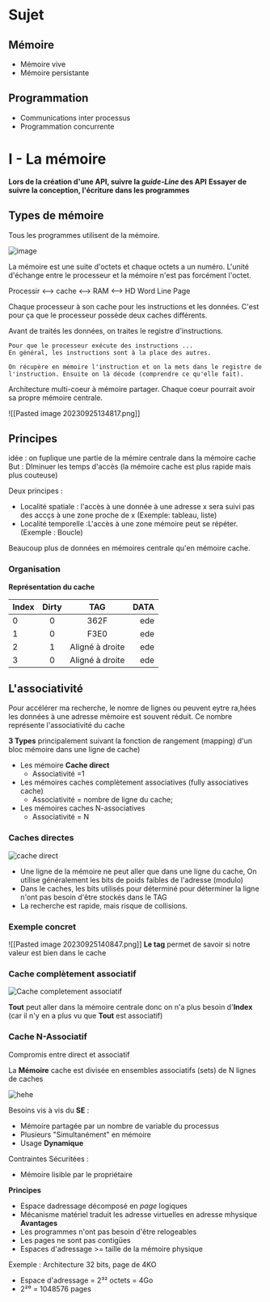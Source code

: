# Sujet

## Mémoire
- Mémoire vive
- Mémoire persistante

## Programmation
- Communications inter processus
- Programmation concurrente 

# I - La mémoire

**Lors de la création d'une API, suivre la _guide-Line_ des API**
**Essayer de suivre la conception, l'écriture dans les programmes**

## Types de mémoire
Tous les programmes utilisent de la mémoire.

![image](https://leria-info.univ-angers.fr/~jeanmichel.richer/ens/l3info/ao/img/hei.png)

La mémoire est une suite d'octets et chaque octets a un numéro.
L'unité d'échange entre le processeur et la mémoire n'est pas forcément l'octet.

Processir <--> cache <--> RAM <--> HD
			   Word          Line         Page  

Chaque processeur à son cache pour les instructions et les données. 
C'est pour ça que le processeur possède deux caches différents.

Avant de traités les données, on traites le registre d'instructions.
```
Pour que le processeur exécute des instructions ...
En général, les instructions sont à la place des autres. 

On récupère en mémoire l'instruction et on la mets dans le registre de l'instruction. Ensuite on là décode (comprendre ce qu'elle fait). 
```

Architecture multi-coeur à mémoire partager. 
Chaque coeur pourrait avoir sa propre mémoire centrale.

![[Pasted image 20230925134817.png]]

## Principes

idée  : on fuplique une partie de la mémire centrale dans la mémoire cache
But : DIminuer les temps d'accès (la mémoire cache est plus rapide mais plus couteuse)

Deux principes :
- Localité spatiale : l'accès à une donnée à une adresse x sera suivi pas des accçs à une zone proche de x (Exemple: tableau, liste)
- Localité temporelle :L'accès à une zone mémoire peut se répéter. (Exemple : Boucle)

Beaucoup plus de données en mémoires centrale qu'en mémoire cache.

### Organisation

**Représentation du cache**

| Index  | Dirty | TAG |  DATA |
| :--------------- |:---------------:| :-----:| -----:|
| 0  | 0 |  362F | ede | 
| 1  | 0 |   F3E0 | ede | 
| 2  | 1 |    Aligné à droite | ede | 
| 3  | 0 |    Aligné à droite | ede | 

## L'associativité

Pour accélérer ma recherche, le nomre de lignes ou peuvent eytre ra,hées les données à une adresse mémoire est souvent réduit.
Ce nombre représente l'associativité du cache

**3 Types** principalement suivant la fonction de rangement (mapping) d'un bloc mémoire dans une ligne de cache)

- Les mémoire **Cache direct** 
	- Associativité =1 
- Les mémoires caches complètement associatives (fully associatives cache)
	- Associativité = nombre de ligne du cache;
- Les mémoires caches N-associatives 
	- Associativité = N

### Caches directes
![cache direct](https://upload.wikimedia.org/wikipedia/commons/a/a3/Direct_mapped_cache.JPG?uselang=fr)

- Une ligne de la mémoire ne peut aller que dans une ligne du cache, On utilise généralement les bits de poids faibles de l'adresse (modulo)
- Dans le caches, les bits utilisés pour déterminé pour déterminer la ligne n'ont pas besoin d'être stockés dans le TAG
- La recherche est rapide, mais risque de collisions. 

### Exemple concret

![[Pasted image 20230925140847.png]]
**Le tag** permet de savoir si notre valeur est bien dans le cache

### Cache complètement associatif
![Cache completement associatif](https://www.techno-science.net/illustration/Definitions/1200px/f/fully-associative_7ce008bf204cb4e12ed7ae26e2170f91.jpg)

**Tout** peut aller dans la mémoire centrale donc on n'a plus besoin d'**Index** (car il n'y en a plus vu que **Tout** est associatif)

### Cache N-Associatif 
Compromis entre direct et associatif 

La **Mémoire** cache est divisée en ensembles associatifs (sets) de N lignes de caches

![hehe](https://www.techno-science.net/illustration/Definitions/1200px/c/cache-nway_ebb64a274ddb156ca504f2ff0238558b.jpg)


Besoins vis à vis du **SE** :
- Mémoire partagée par un nombre de variable du processus
- Plusieurs "Simultanément" en mémoire
- Usage **Dynamique**

Contraintes Sécuritées : 
- Mémoire lisible par le propriétaire 

**Principes**
- Espace dadressage décomposé en _page_ logiques
- Mécanisme matériel traduit les adresse virtuelles en adresse mhysique
**Avantages**
- Les programmes n'ont pas besoin d'être relogeables
- Les pages ne sont pas contigües
- Espaces d'adressage >= taille de la mémoire physique

Exemple : Architecture 32 bits, page de 4KO
- Espace d'adressage = 2³² octets = 4Go
- 2²⁰ = 1048576 pages

